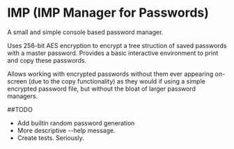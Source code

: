 IMP (IMP Manager for Passwords)
===============================

A small and simple console based password manager.

Uses 256-bit AES encryption to encrypt a tree struction of saved passwords
with a master password. Provides a basic interactive environment to print
and copy these passwords.

Allows working with encrypted passwords without them ever appearing on-screen
(due to the copy functionality) as they would if using a simple encrypted
password file, but without the bloat of larger password managers.

##TODO

* Add builtin random password generation
* More descriptive --help message.
* Create tests. Seriously.
